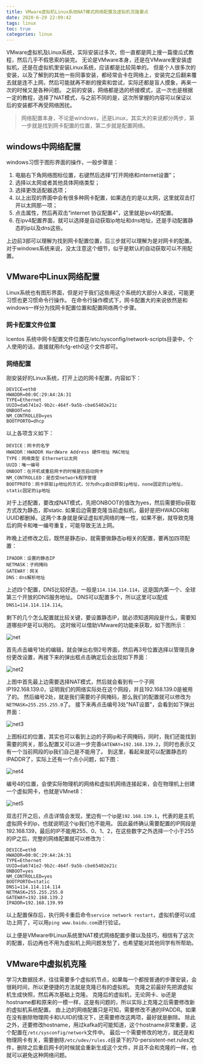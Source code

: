 ```yaml
---
title: VMware虚拟机Linux系统NAT模式网络配置及虚拟机克隆要点
date: 2020-6-29 22:09:42
tags: linux
toc: true
categories: linux
---
```

VMware虚拟机及Linux系统，实际安装过多次，但一直都是网上搜一篇傻瓜式教程，然后几乎不假思索的装完。
无论是VMware本身，还是在VMware里安装虚拟机，还是在虚拟机里安装Linux系统，应该都是比较简单的。
但是个人很多次的安装，以及了解到的其他一些同事安装，都经常会卡在网络上，安装完之后翻来覆去就是连不上网，然后可能就再不断的搜索和尝试，实际还都是盲人摸象，再来一次的时候又是各种问题。
之前的安装，网络都是选的桥接模式，这一次也是根据一定的教程，选择了NAT模式，与之前不同的是，这次所掌握的内容可以保证以后的安装都不再受网络困扰。

<!--more-->

>网络配置本身，不论是windows，还是Linux，其实大的来说都分两步，第一步就是找到网卡配置的位置，第二步就是配置网络。

##  windows中网络配置
windows习惯于图形界面的操作，一般步骤是：
1. 电脑右下角网络图标位置，右键然后选择“打开网络和internet设置”；
2. 选择以太网或者其他具体网络类型；
3. 选择更改适配器选项；
4. 以上出现的界面中会有很多种网卡配置，如果选在的是以太网，这里就双击打开以太网那一项；
5. 点击属性，然后再双击“internet 协议配置4”，这里就是ipv4的配置。
6. 在ipv4配置界面，就可以选择是自动获取ip地址和dns地址，还是手动配置静态的ip以及dns这些。

上边前3部可以理解为找到网卡配置位置，后三步就可以理解为是对网卡的配置。对于windows系统来说，没太注意这个细节，似乎是默认的自动获取可以不用配置。

## VMware中Linux网络配置
Linux系统也有图形界面，但是对于我们这些用这个系统的大部分人来说，可能更习惯也更习惯命令行操作。
在命令行操作模式下，网卡配置大的来说依然是和windows一样分为找网卡配置位置和配置网络两个步骤。
### 网卡配置文件位置
lcentos 系统中网卡配置文件位置在/etc/sysconfig/network-scripts目录中，个人使用的话，直接就用ifcfg-eth0这个文件即可。
### 网络配置
刚安装好的Linux系统，打开上边的网卡配置，内容如下：
```
DEVICE=eth0
HWADDR=00:0C:29:A4:2A:31
TYPE=Ethernet
UUID=da6741e2-9b2c-464f-9a5b-cbe65402e21c
ONBOOT=no
NM_CONTROLLED=yes
BOOTPORTO=dhcp
```

以上各项含义如下：
```
DEVICE：网卡的名字
HWADDR：HWADDR HardWare Address 硬件地址 MAC地址
TYPE：网络类型 Ethernet以太网
UUID：唯一编号
ONBOOT：在开机或重启网卡的时候是否启动网卡
NM_CONTROLLED：是否受network程序管理
BOOTPROTO：网卡获取ip地址的方式，分为dhcp自动获取ip地址，none固定的ip地址，static固定的ip地址
```

对于上述配置，要改成NAT模式，先把ONBOOT的值改为yes，然后需要把ip获取方式改为静态，即static.
如果后边需要克隆当前虚拟机，最好是把HWADDR和UUID都删掉。这两个本身就是保证虚拟机网络的唯一性，如果不删，就导致克隆后的网卡和唯一编号重复，可能导致无法上网。

昨晚上述修改之后，既然是静态ip，就需要做静态ip相关的配置，要再加四项配置：
```
IPADDR：设置的静态IP
NETMASK：子网掩码
GATEWAY：网关
DNS：dns解析地址
```

上述四个配置，DNS比较好选，一般是`114.114.114.114`，这是国内第一个、全球第三个开放的DNS服务地址。
DNS可以配置多个，所以这里可以配成`DNS1=114.114.114.114`。

剩下的几个怎么配置就比较关键，要设置静态IP，就必须知道网段是什么，需要知道哪些IP是可以用的。
这时候可以借助VMware的功能来获取，如下图所示：

![net](/images/linux/net.png)

首先点击编号1处的编辑，就会弹出右侧2号界面，然后再3号位置选择以管理员身份更改设置，再接下来的弹出框点击确定后会出现如下界面：

![net2](/images/linux/net2.png)

上图中首先最上边需要选择NAT模式，然后就会看到有一个子网IP192.168.139.0，证明我们的网络实际处在这个网段，并且192.168.139.0是被用了的。
然后编号2处，就是我们需要的子网掩码，那么我们的配置就可以修改为`NETMASK=255.255.255.0`了。
接下来再点击编号3处"NAT设置"，会看到如下弹出界面：

![net3](/images/linux/net3.png)

上图标红的位置，其实也可以看到上边的子网ip和子网掩码，同时，我们还能找到需要的网关，那么配置又可以进一步完善`GATEWAY=192.168.139.2`，同时也表示又有一个当前网段的ip我们自己是不能用了。
到这里，看起来就可以配置静态的IPADDR了，实际上还有一个点小问题，如下图：

![net4](/images/linux/net4.png)

编号4的位置，会使实际物理机的网络和虚拟机网络连接起来，会在物理机上创建一个虚拟网卡，也就是VMnet8：

![net5](/images/linux/net5.png)

双击打开之后，点击详情会发现，里边有一个ip是`192.168.139.1`，代表的是主机虚拟网卡的ip，也就说明这个ip我们也不能用。
因此最终确认需要配置的IP网段是192.168.139，最后的IP不能用255、0、1、2，在这些数字之外选择一个小于255的IP之后，完整的网络配置就可以修改为：
```
DEVICE=eth0
HWADDR=00:0C:29:A4:2A:31
TYPE=Ethernet
UUID=da6741e2-9b2c-464f-9a5b-cbe65402e21c
ONBOOT=yes
NM_CONTROLLED=yes
BOOTPORTO=static
DNS1=114.114.114.114
NETMASK=255.255.255.0
GATEWAY=192.168.139.2
IPADDR=192.168.139.99

```

以上配置保存后，执行网卡重启命令`service network restart`，虚拟机便可以成功上网了，可以用`ping www.baidu.com`进行验证。

以上便是VMware中Linux系统里NAT模式网络配置步骤以及技巧，相信有了这次的配置，后边再也不用为虚拟机上网问题发愁了，也希望能对其他同学有所帮助。

## VMware中虚拟机克隆
学习大数据技术，往往需要多个虚拟机节点，如果每一个都按普通的步骤安装，会很耗时间，所以更便捷的方法就是克隆已有的虚拟机。
克隆之前最好先把源虚拟机生成快照，然后再次基础上克隆。
克隆后的虚拟机，无论网卡、ip还是hostname都和原来的一模一样，这是有问题的，所以实际上克隆之后需要修改新的虚拟机系统配置。
由上边的网络配置只是可知，需要修改不通的IPADDR。如果在没有删除物理网卡和UUID的情况下，还需要修改这两项，最好就是删除。
除此之外，还要修改hostname，用过kafka的可能知道，这个hostname非常重要，这个配置在`/etc/sysconfig/network`文件中。
最后一个需要修改的地方，就还是和物理网卡有关，需要删除`/etc/udev/rules.d`目录下的70-persistent-net.rules文件，删除之后重启网卡的时候就会重新生成这个文件，并且不会和克隆的一样，也就可以避免这种网络问题。